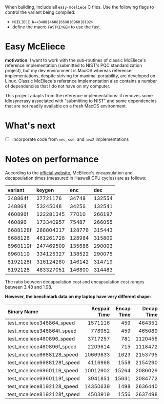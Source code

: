 When building, include all `easy-mceliece` C files. Use the following flags to control the variant being compiled:
- `MCELIECE_N=<3488|4608|6688|6960|8192>`
- define the macro `FASTKEYGEN` to use the fast

# Easy McEliece
**motivation**: I want to work with the sub-routines of classic McEliece's reference implementation (submitted to NIST's PQC standardization project), but my dev environment is MacOS whereas reference implementations, despite striving for maximal portability, are developed on Linux. Classic McEliece's reference implementation also contains a number of dependencies that I do not have on my computer.

This project adapts from the reference implementations: it removes some idiosyncrasy associated with "submitting to NIST" and some dependencies that are not readily available on a fresh MacOS environment.

# What's next
- [ ] Incorporate code from `vec`, `sse`, and `avx2` implementations

# Notes on performance
According to the [official website](https://classic.mceliece.org/impl.html), McEliece's encapsulation and decapsulation times (measured in Haswell CPU cycles) are as follows:

|variant|keygen|enc|dec|
|:--|:--|:--|:--|
|348864f|37721176|34748|132554|
|348864|53245048|34256|132541|
|460896f|122281345|77010|266197|
|460896|173340957|75487|266055|
|6688128f|288804317|128778|315443|
|6688128|461261728|128984|315809|
|6960119f|247469509|135686|290003|
|6960119|334125327|138522|290075|
|8192128f|316124280|146142|314719|
|8192128|483327051|146800|314483|

The ratio between decapsulation cost and encapsulation cost ranges between 3.48 and 1.98.

**However, the benchmark data on my laptop have very different shape:**

| Binary Name                       | Keypair Time | Encap Time | Decap Time |
|:--|--:|--:|--:|
| test_mceliece348864_speed         | 1571116      | 459        | 464351     |
| test_mceliece348864f_speed        | 778952       | 459        | 465089     |
| test_mceliece460896_speed         | 3717257      | 781        | 1120455    |
| test_mceliece460896f_speed        | 2209614      | 715        | 1118472    |
| test_mceliece6688128_speed        | 10669633     | 1623       | 2153795    |
| test_mceliece6688128f_speed       | 4116968      | 1558       | 2154290    |
| test_mceliece6960119_speed        | 10012902     | 15264      | 2086029    |
| test_mceliece6960119f_speed       | 3941851      | 15631      | 2084772    |
| test_mceliece8192128_speed        | 14350639     | 1498       | 2636440    |
| test_mceliece8192128f_speed       | 4503919      | 1556       | 2637498    |

